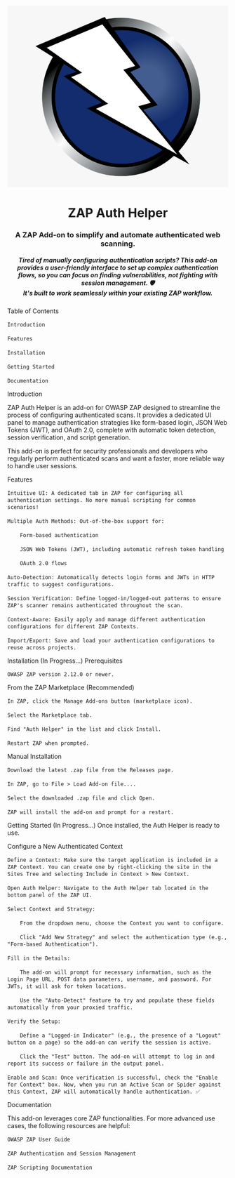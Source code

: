 <div align="center">
<img src="/public/OWASP_ZAP_Logo.png" alt="OWASP ZAP Logo">
<h1>ZAP Auth Helper</h1>
<h3>A ZAP Add-on to simplify and automate authenticated web scanning.</h3>

<h5>
Tired of manually configuring authentication scripts? This add-on provides a user-friendly interface to set up complex authentication flows, so you can focus on finding vulnerabilities, not fighting with session management. 🛡️
<br/>
It's built to work seamlessly within your existing ZAP workflow.
</h5>

</div>

Table of Contents

    Introduction

    Features

    Installation

    Getting Started

    Documentation

Introduction <a name="introduction"></a>

ZAP Auth Helper is an add-on for OWASP ZAP designed to streamline the process of configuring authenticated scans. It provides a dedicated UI panel to manage authentication strategies like form-based login, JSON Web Tokens (JWT), and OAuth 2.0, complete with automatic token detection, session verification, and script generation.

This add-on is perfect for security professionals and developers who regularly perform authenticated scans and want a faster, more reliable way to handle user sessions.

Features <a name="features"></a>

    Intuitive UI: A dedicated tab in ZAP for configuring all authentication settings. No more manual scripting for common scenarios!

    Multiple Auth Methods: Out-of-the-box support for:

        Form-based authentication

        JSON Web Tokens (JWT), including automatic refresh token handling

        OAuth 2.0 flows

    Auto-Detection: Automatically detects login forms and JWTs in HTTP traffic to suggest configurations.

    Session Verification: Define logged-in/logged-out patterns to ensure ZAP's scanner remains authenticated throughout the scan.

    Context-Aware: Easily apply and manage different authentication configurations for different ZAP Contexts.

    Import/Export: Save and load your authentication configurations to reuse across projects.

Installation <a name="installation"></a>
(In Progress...)
Prerequisites

    OWASP ZAP version 2.12.0 or newer.

From the ZAP Marketplace (Recommended)

    In ZAP, click the Manage Add-ons button (marketplace icon).

    Select the Marketplace tab.

    Find "Auth Helper" in the list and click Install.

    Restart ZAP when prompted.

Manual Installation

    Download the latest .zap file from the Releases page.

    In ZAP, go to File > Load Add-on file....

    Select the downloaded .zap file and click Open.

    ZAP will install the add-on and prompt for a restart.

Getting Started <a name="getting-started"></a> 
(In Progress...)
Once installed, the Auth Helper is ready to use.

Configure a New Authenticated Context

    Define a Context: Make sure the target application is included in a ZAP Context. You can create one by right-clicking the site in the Sites Tree and selecting Include in Context > New Context.

    Open Auth Helper: Navigate to the Auth Helper tab located in the bottom panel of the ZAP UI.

    Select Context and Strategy:

        From the dropdown menu, choose the Context you want to configure.

        Click "Add New Strategy" and select the authentication type (e.g., "Form-based Authentication").

    Fill in the Details:

        The add-on will prompt for necessary information, such as the Login Page URL, POST data parameters, username, and password. For JWTs, it will ask for token locations.

        Use the "Auto-Detect" feature to try and populate these fields automatically from your proxied traffic.

    Verify the Setup:

        Define a "Logged-in Indicator" (e.g., the presence of a "Logout" button on a page) so the add-on can verify the session is active.

        Click the "Test" button. The add-on will attempt to log in and report its success or failure in the output panel.

    Enable and Scan: Once verification is successful, check the "Enable for Context" box. Now, when you run an Active Scan or Spider against this Context, ZAP will automatically handle authentication. ✅

Documentation <a name="documentation"></a>

This add-on leverages core ZAP functionalities. For more advanced use cases, the following resources are helpful:

    OWASP ZAP User Guide

    ZAP Authentication and Session Management

    ZAP Scripting Documentation